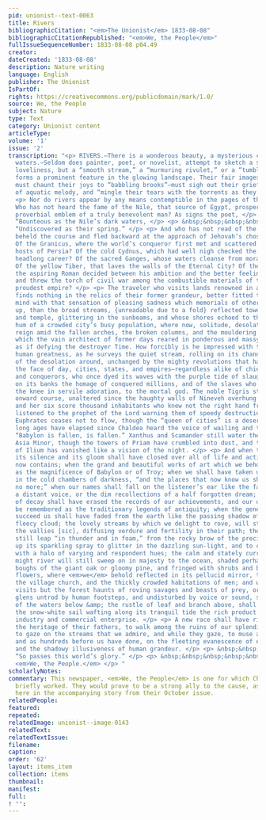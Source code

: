 ```yaml
---
pid: unionist--text-0063
title: Rivers
bibliographicCitation: "<em>The Unionist</em> 1833-08-08"
bibliographicCitationRepublished: "<em>We, the People</em>"
fullIssueSequenceNumber: 1833-08-08 p04.49
creator: 
dateCreated: '1833-08-08'
description: Nature writing
language: English
publisher: The Unionist
IsPartOf: 
rights: https://creativecommons.org/publicdomain/mark/1.0/
source: We, the People
subject: Nature
type: Text
category: Unionist content
articleType: 
volume: '1'
issue: '2'
transcription: "<p> RIVERS.—There is a wonderous beauty, a mysterious charm, in flowing
  waters.—Seldom does painter, poet, or novelist, attempt to sketch a scene of surpassing
  loveliness, but a “smooth stream,” a “murmuring rivulet,” or a “tumbling cascade,”
  forms a prominent feature in the glowing landscape. Their fair images of human perfection,
  must chaunt their joys to “babbling brooks”—must sigh out their griefs to an accompaniment
  of aquatic melody, and “mingle their tears with the torrents as they fall.” </p>
  <p> Nor do rivers appear by any means contemptible in the pages of the historian.
  Who has not heard the fame of the Nile, that source of Egypt, prosperity, and that
  proverbial emblem of a truly benevolent man? As signs the poet, </p> <p> &nbsp;&nbsp;&nbsp;&nbsp;&nbsp;&nbsp;&nbsp;&nbsp;&nbsp;&nbsp;&nbsp;
  “Bounteous as the Nile’s dark waters, </p> <p> &nbsp;&nbsp;&nbsp;&nbsp;&nbsp;&nbsp;&nbsp;&nbsp;&nbsp;&nbsp;&nbsp;
  “Undiscovered as their spring.” </p> <p> And who has not read of the Jordan, which
  beheld the course and fled backward at the approach of Jehovah’s chosen tribes?
  Of the Granicus, where the world’s conqueror first met and scattered the countless
  hosts of Persia? Of the cold Cydnus, which had well nigh checked the rash victor’s
  headlong career? Of the sacred Ganges, whose waters cleanse from moral pollution?
  Of the yellow Tiber, that laves the walls of the Eternal City? Of the Rubicon, where
  the aspiring Roman decided between his ambition and the better feelings of his heart,
  and threw the torch of civil war among the combustible materials of the old world’s
  proudest empire? </p> <p> The traveler who visits lands renowned in ancient story,
  finds nothing in the relics of their former grandeur, better fitted to impress the
  mind with that sensation of pleasing sadness which memorials of other days call
  up, than the broad streams, {unreadable due to a fold} reflected tower, palace,
  and temple, glittering in the sunbeams, and whose shores echoed to the ceaseless
  hum of a crowded city’s busy population, where now, solitude, desolation, and silence,
  reign amid the fallen arches, the broken columns, and the mouldering ruins of structures
  which the vain architect of former days reared in ponderous and massy strength,
  as if defying the destroyer Time. How forcibly is he impressed with the vanity of
  human greatness, as he surveys the quiet stream, rolling on its channel, heedless
  of the desolation around, unchanged by the mighty revolutions that have swept from
  the face of day, cities, states, and empires—regardless alike of chieftains, kings,
  and conquerors, who once dyed its waves with the purple tide of slaughter, or received
  on its banks the homage of conquered millions, and of the slaves who basely bowed
  the knee in servile adoration, to the mortal god. The noble Tigris still holds its
  onward course, unaltered since the haughty walls of Nineveh overhung its banks,
  and her six score thousand inhabitants who knew not the right hand from the left,
  listened to the prophet of the Lord warning them of speedy destruction. The famed
  Euphrates ceases not to flow, though the “queen of cities” is a desert waste, and
  long ages have elapsed since Chaldea heard the voice of wailing and the loud lament,
  “Babylon is fallen, is fallen.” Xanthus and Scamander still water the plains of
  Asia Minor, though the towers of Priam have crumbled into dust, and the bright glory
  of Ilium has vanished like a vision of the night. </p> <p> And when the grave in
  its silence and its gloom shall have closed over all of life and activity the earth
  now contains; when the grand and beautiful works of art which we behold, shall be
  as the magnificence of Babylon or of Troy; when we shall have taken up our abode
  in the cold chambers of darkness, “and the places that now know us shall know us
  no more;” when our names shall fall on the listener’s ear like the faint echo of
  a distant voice, or the dim recollections of a half forgotten dream; when the finger
  of decay shall have erased the records of our achievements, and our deeds shall
  be remembered as the traditionary legends of antiquity; when the generations that
  succeed us shall have faded from the earth like the passing shadow of a thin and
  fleecy cloud; the lovely streams by which we delight to rove, will still wind through
  the vallies [sic], diffusing verdure and fertility in their path; the cataract will
  still leap “in thunder and in foam,” from the rocky brow of the precipice, sending
  up its sparkling spray to glitter in the dazzling sun-light, and to crown its front
  with a halo of varying and respondent hues; the calm and stately current of the
  might river will still sweep on in majesty to the ocean, shaded perhaps by the thick
  boughs of the giant oak or gloomy pine, and fringed with shrubs and blooming wild
  flowers, where <em>we</em> behold reflected in its pellucid mirror, the spire of
  the village church, and the thickly crowded habitations of men; and where now it
  visits but the forest haunts of roving savages and beasts of prey, or glides through
  glens untrod by human footsteps, and undisturbed by voice or sound, save the ripple
  of the waters below &amp; the rustle of leaf and branch above, shall then be seen
  the snow-white sail wafting along its tranquil tide the rich product of agricultural
  industry and commercial enterprise. </p> <p> A new race shall have risen to possess
  the heritage of their fathers, to walk among the ruins of our splendid edifices,
  to gaze on the streams that we admire, and while they gaze, to muse as we do now,
  and as hundreds before us have done, on the fleeting evanescence of earthly fame,
  and the shadowy illusiveness of human grandeur. </p> <p> &nbsp;&nbsp;&nbsp;&nbsp;&nbsp;&nbsp;&nbsp;&nbsp;&nbsp;&nbsp;&nbsp;
  “So passes this world’s glory.” </p> <p> &nbsp;&nbsp;&nbsp;&nbsp;&nbsp;&nbsp;&nbsp;&nbsp;&nbsp;&nbsp;&nbsp;&nbsp;&nbsp;&nbsp;&nbsp;&nbsp;&nbsp;&nbsp;&nbsp;&nbsp;&nbsp;&nbsp;&nbsp;&nbsp;&nbsp;&nbsp;&nbsp;&nbsp;&nbsp;&nbsp;&nbsp;&nbsp;&nbsp;&nbsp;&nbsp;
  <em>We, the People.</em> </p> "
scholarlyNotes: 
commentary: This newspaper, <em>We, the People</em> is one for which Charles C. Burleigh
  briefly worked. They would prove to be a strong ally to the cause, as can be seen
  here in the accompanying story from their October issue.
relatedPeople: 
featured: 
repeated: 
relatedImage: unionist--image-0143
relatedText: 
relatedTextIssue: 
filename: 
caption: 
order: '62'
layout: items_item
collection: items
thumbnail: 
manifest: 
full: 
! '': 
---
```

